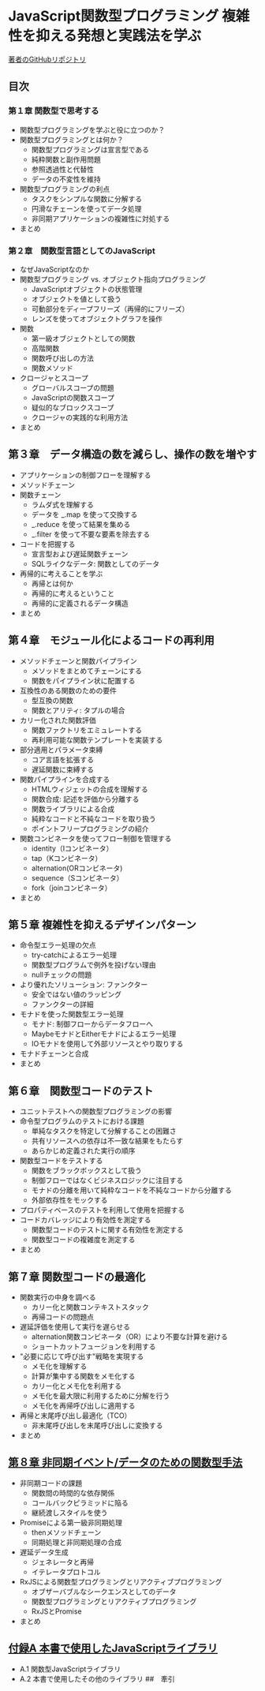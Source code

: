 # JavaScript関数型プログラミング 複雑性を抑える発想と実践法を学ぶ

[著者のGitHubリポジトリ](https://github.com/luijar/functional-programming-js)

## 目次
### 第１章 関数型で思考する
- 関数型プログラミングを学ぶと役に立つのか？<br>
- 関数型プログラミングとは何か？
  - 関数型プログラミングは宣言型である
  - 純粋関数と副作用問題
  - 参照透過性と代替性
  - データの不変性を維持
- 関数型プログラミングの利点
  - タスクをシンプルな関数に分解する
  - 円滑なチェーンを使ってデータ処理
  - 非同期アプリケーションの複雑性に対処する
- まとめ
### 第２章　関数型言語としてのJavaScript
- なぜJavaScriptなのか
- 関数型プログラミング vs. オブジェクト指向プログラミング
  - JavaScriptオブジェクトの状態管理
  - オブジェクトを値として扱う
  - 可動部分をディープフリーズ（再帰的にフリーズ）
  - レンズを使ってオブジェクトグラフを操作
- 関数
  - 第一級オブジェクトとしての関数
  - 高階関数
  - 関数呼び出しの方法
  - 関数メソッド
- クロージャとスコープ
  - グローバルスコープの問題
  - JavaScriptの関数スコープ
  - 疑似的なブロックスコープ
  - クロージャの実践的な利用方法
- まとめ
## 第３章　データ構造の数を減らし、操作の数を増やす
- アプリケーションの制御フローを理解する
- メソッドチェーン
- 関数チェーン
  - ラムダ式を理解する
  - データを _.map を使って交換する
  - _.reduce を使って結果を集める
  - _.filter を使って不要な要素を除去する
- コードを把握する
  - 宣言型および遅延関数チェーン
  - SQLライクなデータ: 関数としてのデータ
- 再帰的に考えることを学ぶ
  - 再帰とは何か
  - 再帰的に考えるということ
  - 再帰的に定義されるデータ構造
- まとめ
## 第４章　モジュール化によるコードの再利用
- メソッドチェーンと関数パイプライン
  - メソッドをまとめてチェーンにする
  - 関数をパイプライン状に配置する
- 互換性のある関数のための要件
  - 型互換の関数
  - 関数とアリティ: タプルの場合
- カリー化された関数評価
  - 関数ファクトリをエミュレートする
  - 再利用可能な関数テンプレートを実装する
- 部分適用とパラメータ束縛
  - コア言語を拡張する
  - 遅延関数に束縛する
- 関数パイプラインを合成する
  - HTMLウィジェットの合成を理解する
  - 関数合成: 記述を評価から分離する
  - 関数ライブラリによる合成
  - 純粋なコードと不純なコードを取り扱う
  - ポイントフリープログラミングの紹介
- 関数コンビネータを使ってフロー制御を管理する
  - identity（Iコンビネータ）
  - tap（Kコンビネータ）
  - alternation(ORコンビネータ)
  - sequence（Sコンビネータ）
  - fork（joinコンビネータ）
- まとめ
## 第５章 複雑性を抑えるデザインパターン
- 命令型エラー処理の欠点
  - try-catchによるエラー処理
  - 関数型プログラムで例外を投げない理由
  - nullチェックの問題
- より優れたソリューション: ファンクター
  - 安全ではない値のラッピング
  - ファンクターの詳細
- モナドを使った関数型エラー処理
  - モナド: 制御フローからデータフローへ
  - MaybeモナドとEitherモナドによるエラー処理
  - IOモナドを使用して外部リソースとやり取りする
- モナドチェーンと合成
- まとめ
## 第６章　関数型コードのテスト
- ユニットテストへの関数型プログラミングの影響
- 命令型プログラムのテストにおける課題
  - 単純なタスクを特定して分解することの困難さ
  - 共有リソースへの依存は不一致な結果をもたらす
  - あらかじめ定義された実行の順序
- 関数型コードをテストする
  - 関数をブラックボックスとして扱う
  - 制御フローではなくビジネスロジックに注目する
  - モナドの分離を用いて純粋なコードを不純なコードから分離する
  - 外部依存性をモックする
- プロパティベースのテストを利用して使用を把握する
- コードカバレッジにより有効性を測定する
  - 関数型コードのテストに関する有効性を測定する
  - 関数型コードの複雑度を測定する
- まとめ
## 第７章 関数型コードの最適化
- 関数実行の中身を調べる
  - カリー化と関数コンテキストスタック
  - 再帰コードの問題点
- 遅延評価を使用して実行を遅らせる
  - alternation関数コンビネータ（OR）により不要な計算を避ける
  - ショートカットフュージョンを利用する
- "必要に応じて呼び出す"戦略を実現する
  - メモ化を理解する
  - 計算が集中する関数をメモ化する
  - カリー化とメモ化を利用する
  - メモ化を最大限に利用するために分解を行う
  - メモ化を再帰呼び出しに適用する
- 再帰と末尾呼び出し最適化（TCO）
  - 非末尾呼び出しを末尾呼び出しに変換する
- まとめ
## [第８章 非同期イベント/データのための関数型手法](08/)
- 非同期コードの課題
  - 関数間の時間的な依存関係
  - コールバックピラミッドに陥る
  - 継続渡しスタイルを使う
- Promiseによる第一級非同期処理
  - thenメソッドチェーン
  - 同期処理と非同期処理の合成
- 遅延データ生成
  - ジェネレータと再帰
  - イテレータプロトコル
- RxJSによる関数型プログラミングとリアクティブプログラミング
  - オブザーバブルなシークエンスとしてのデータ
  - 関数型プログラミングとリアクティブプログラミング
  - RxJSとPromise
- まとめ
## [付録A 本書で使用したJavaScriptライブラリ](付録A/)
- A.1 関数型JavaScriptライブラリ
- A.2 本書で使用したその他のライブラリ
##　牽引
